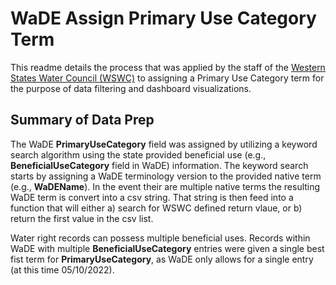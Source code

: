 # WaDE Assign Primary Use Category Term
This readme details the process that was applied by the staff of the [Western States Water Council (WSWC)](http://wade.westernstateswater.org/) to assigning a Primary Use Category term for the purpose of data filtering and dashboard visualizations.


## Summary of Data Prep
The WaDE **PrimaryUseCategory** field was assigned by utilizing a keyword search algorithm using the state provided beneficial use (e.g., **BeneficialUseCategory** field in WaDE) information.  The keyword search starts by assigning a WaDE terminology version to the provided native term (e.g., **WaDEName**).  In the event their are multiple native terms the resulting WaDE term is convert into a csv string.  That string is then feed into a function that will either a) search for WSWC defined return vlaue, or b) return the first value in the csv list.

Water right records can possess multiple beneficial uses.  Records within WaDE with multiple **BeneficialUseCategory** entries were given a single best fist term for **PrimaryUseCategory**, as WaDE only allows for a single entry (at this time 05/10/2022).  